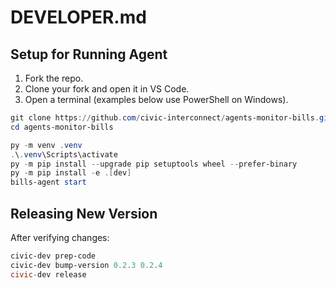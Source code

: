 # DEVELOPER.md

## Setup for Running Agent

1. Fork the repo.
2. Clone your fork and open it in VS Code.
3. Open a terminal (examples below use PowerShell on Windows).

```powershell
git clone https://github.com/civic-interconnect/agents-monitor-bills.git
cd agents-monitor-bills

py -m venv .venv
.\.venv\Scripts\activate
py -m pip install --upgrade pip setuptools wheel --prefer-binary
py -m pip install -e .[dev]
bills-agent start
```

## Releasing New Version

After verifying changes:

```powershell
civic-dev prep-code
civic-dev bump-version 0.2.3 0.2.4
civic-dev release
```
